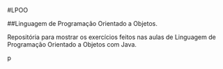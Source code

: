 #LPOO

##Linguagem de Programação Orientado a Objetos.

<p>Repositória para mostrar os exercícios feitos nas aulas de Linguagem de Programação Orientado a Objetos com Java.</p>p
